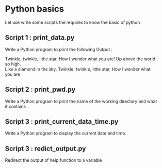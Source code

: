 
# Python basics

Let use write some scripts the requires to know the basic of python

## Script 1 : print_data.py

Write a Python program to print the following Output : 

Twinkle, twinkle, little star,
	How I wonder what you are! 
		Up above the world so high,   		
		Like a diamond in the sky. 
Twinkle, twinkle, little star, 
	How I wonder what you are

## Script 2 : print_pwd.py

Write a Python program to print the name of the working directory and what it contains

## Script 3 : print_current_data_time.py

Write a Python program to display the current date and time.

## Script 3 : redict_output.py

Redirect the output of help function to a variable
